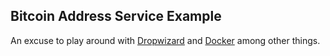 ## Bitcoin Address Service Example

An excuse to play around with [Dropwizard](http://www.dropwizard.io/) and [Docker](https://www.docker.com/) among other things.
